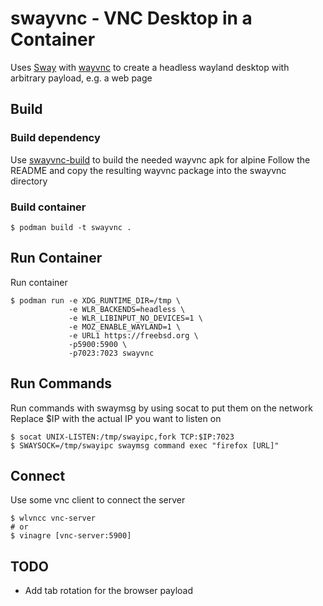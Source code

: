 # swayvnc - VNC Desktop in a Container
Uses [Sway](https://swaywm.org) with [wayvnc](https://github.com/any1/wayvnc) to create a headless wayland desktop with arbitrary payload, e.g. a web page

## Build
### Build dependency
Use [swayvnc-build](https://github.com/bbusse/swayvnc-build) to build the needed wayvnc apk  for alpine
Follow the README and copy the resulting wayvnc package into the swayvnc directory

### Build container
```
$ podman build -t swayvnc .
```

## Run Container
Run container
```
$ podman run -e XDG_RUNTIME_DIR=/tmp \
             -e WLR_BACKENDS=headless \
             -e WLR_LIBINPUT_NO_DEVICES=1 \
             -e MOZ_ENABLE_WAYLAND=1 \
             -e URL1 https://freebsd.org \
             -p5900:5900 \
             -p7023:7023 swayvnc
```

## Run Commands
Run commands with swaymsg by using socat to put them on the network
Replace $IP with the actual IP you want to listen on
```
$ socat UNIX-LISTEN:/tmp/swayipc,fork TCP:$IP:7023
$ SWAYSOCK=/tmp/swayipc swaymsg command exec "firefox [URL]"
```

## Connect
Use some vnc client to connect the server
```
$ wlvncc vnc-server
# or
$ vinagre [vnc-server:5900]
```

## TODO
* Add tab rotation for the browser payload
